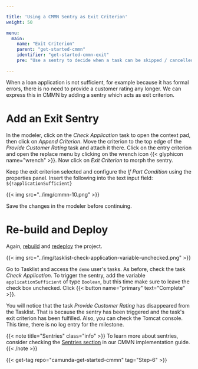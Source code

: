 ```yaml
---

title: 'Using a CMMN Sentry as Exit Criterion'
weight: 50

menu:
  main:
    name: "Exit Criterion"
    parent: "get-started-cmmn"
    identifier: "get-started-cmmn-exit"
    pre: "Use a sentry to decide when a task can be skipped / cancelled."

---
```


When a loan application is not sufficient, for example because it has formal errors, there is no need to provide a customer rating any longer. We can express this in CMMN by adding a sentry which acts as exit criterion.

# Add an Exit Sentry

In the modeler, click on the *Check Application* task to open the context pad, then click on *Append Criterion*. Move the criterion to the top edge of the *Provide Customer Rating* task and attach it there. Click on the entry criterion and open the replace menu by clicking on the wrench icon {{< glyphicon name="wrench" >}}. Now click on *Exit Criterion* to morph the sentry.

Keep the exit criterion selected and configure the *If Part Condition* using the properties panel. Insert the following into the text input field: `${!applicationSufficient}`

{{< img src="../img/cmmn-10.png" >}}

Save the changes in the modeler before continuing.

# Re-build and Deploy

Again, [rebuild](../instantiate-test/#build-the-web-application-with-maven) and [redeploy](../instantiate-test/#deploy-to-apache-tomcat) the project.

{{< img src="../img/tasklist-check-application-variable-unchecked.png" >}}

Go to Tasklist and access the `demo` user's tasks. As before, check the task *Check Application*. To trigger the sentry, add the variable `applicationSufficient` of type `Boolean`, but this time make sure to leave the check box unchecked. Click {{< button name="primary" text="Complete" >}}.

You will notice that the task *Provide Customer Rating* has disappeared from the Tasklist. That is because the sentry has been triggered and the task's exit criterion has been fulfilled. Also, you can check the Tomcat console. This time, there is no log entry for the milestone.

{{< note title="Sentries" class="info" >}}
To learn more about sentries, consider checking the [Sentries section](/manual/latest/reference/cmmn11/sentry) in our CMMN implementation guide.
{{< /note >}}

{{< get-tag repo="camunda-get-started-cmmn" tag="Step-6" >}}

